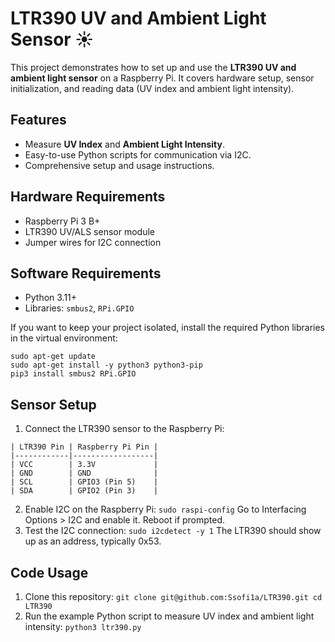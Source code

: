 # LTR390 UV and Ambient Light Sensor ☀️

This project demonstrates how to set up and use the **LTR390 UV and ambient light sensor** on a Raspberry Pi. It covers hardware setup, sensor initialization, and reading data (UV index and ambient light intensity).

## Features
- Measure **UV Index** and **Ambient Light Intensity**.
- Easy-to-use Python scripts for communication via I2C.
- Comprehensive setup and usage instructions.

## Hardware Requirements
- Raspberry Pi 3 B+
- LTR390 UV/ALS sensor module
- Jumper wires for I2C connection

## Software Requirements
- Python 3.11+
- Libraries: `smbus2`, `RPi.GPIO`

If you want to keep your project isolated, install the required Python libraries in the virtual environment:
```
sudo apt-get update
sudo apt-get install -y python3 python3-pip
pip3 install smbus2 RPi.GPIO
```

## Sensor Setup
1. Connect the LTR390 sensor to the Raspberry Pi:
```
| LTR390 Pin | Raspberry Pi Pin |
|------------|------------------|
| VCC        | 3.3V             |
| GND        | GND              |
| SCL        | GPIO3 (Pin 5)    |
| SDA        | GPIO2 (Pin 3)    |
```
2. Enable I2C on the Raspberry Pi:
  `sudo raspi-config`
  Go to Interfacing Options > I2C and enable it.
  Reboot if prompted.
3. Test the I2C connection:
  `sudo i2cdetect -y 1`
  The LTR390 should show up as an address, typically 0x53.

## Code Usage
1. Clone this repository: `git clone git@github.com:Ssofi1a/LTR390.git
cd LTR390`
2. Run the example Python script to measure UV index and ambient light intensity:
  `python3 ltr390.py`
